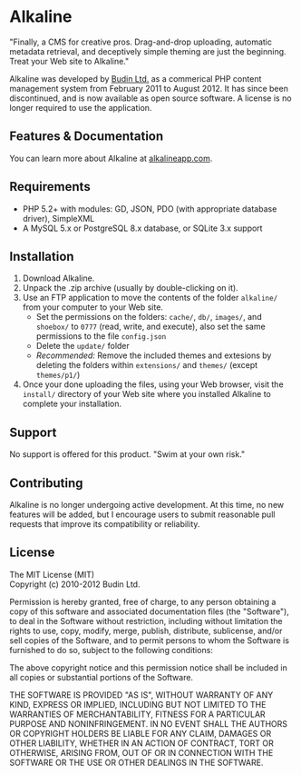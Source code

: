 # Alkaline

"Finally, a CMS for creative pros. Drag-and-drop uploading, automatic metadata retrieval, and deceptively simple theming are just the beginning. Treat your Web site to Alkaline." 

Alkaline was developed by [Budin Ltd.](http://www.budinltd.com/) as a commerical PHP content management system from February 2011 to August 2012. It has since been discontinued, and is now available as open source software. A license is no longer required to use the application.

## Features & Documentation

You can learn more about Alkaline at [alkalineapp.com](http://www.alkalineapp.com/).

## Requirements

- PHP 5.2+ with modules: GD, JSON, PDO (with appropriate database driver), SimpleXML
- A MySQL 5.x or PostgreSQL 8.x database, or SQLite 3.x support

## Installation

1. Download Alkaline.
2. Unpack the .zip archive (usually by double-clicking on it).
3. Use an FTP application to move the contents of the folder `alkaline/` from your computer to your Web site.
	- Set the permissions on the folders: `cache/`, `db/`, `images/`, and `shoebox/` to `0777` (read, write, and execute), also set the same permissions to the file `config.json`
	- Delete the `update/` folder
	- *Recommended:* Remove the included themes and extesions by deleting the folders within `extensions/` and `themes/` (except `themes/p1/`)
4. Once your done uploading the files, using your Web browser, visit the `install/` directory of your Web site where you installed Alkaline to complete your installation.

## Support

No support is offered for this product. "Swim at your own risk."

## Contributing

Alkaline is no longer undergoing active development. At this time, no new features will be added, but I encourage users to submit reasonable pull requests that improve its compatibility or reliability.

## License

The MIT License (MIT)  
Copyright (c) 2010-2012 Budin Ltd.
 
Permission is hereby granted, free of charge, to any person obtaining a copy of this software and associated documentation files (the "Software"), to deal in the Software without restriction, including without limitation the rights to use, copy, modify, merge, publish, distribute, sublicense, and/or sell copies of the Software, and to permit persons to whom the Software is furnished to do so, subject to the following conditions:
 
The above copyright notice and this permission notice shall be included in all copies or substantial portions of the Software.
 
THE SOFTWARE IS PROVIDED "AS IS", WITHOUT WARRANTY OF ANY KIND, EXPRESS OR IMPLIED, INCLUDING BUT NOT LIMITED TO THE WARRANTIES OF MERCHANTABILITY, FITNESS FOR A PARTICULAR PURPOSE AND NONINFRINGEMENT. IN NO EVENT SHALL THE AUTHORS OR COPYRIGHT HOLDERS BE LIABLE FOR ANY CLAIM, DAMAGES OR OTHER LIABILITY, WHETHER IN AN ACTION OF CONTRACT, TORT OR OTHERWISE, ARISING FROM, OUT OF OR IN CONNECTION WITH THE SOFTWARE OR THE USE OR OTHER DEALINGS IN THE SOFTWARE.
